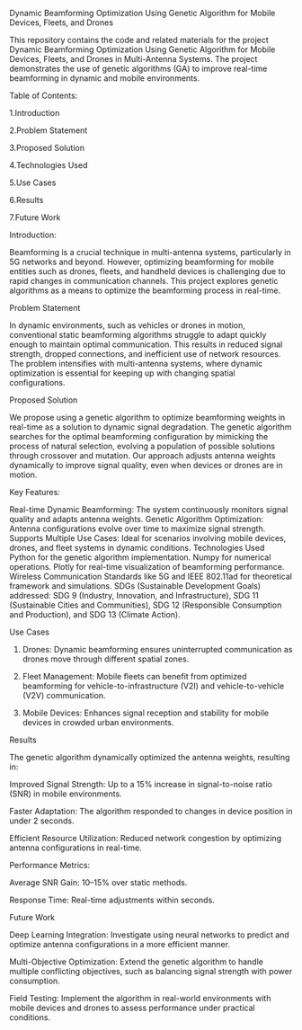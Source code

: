Dynamic Beamforming Optimization Using Genetic Algorithm for Mobile Devices, Fleets, and Drones

This repository contains the code and related materials for the project Dynamic Beamforming Optimization Using Genetic Algorithm for Mobile Devices, Fleets, and Drones in Multi-Antenna Systems. The project demonstrates the use of genetic algorithms (GA) to improve real-time beamforming in dynamic and mobile environments.

Table of Contents:

1.Introduction

2.Problem Statement

3.Proposed Solution

4.Technologies Used

5.Use Cases

6.Results

7.Future Work


Introduction:

Beamforming is a crucial technique in multi-antenna systems, particularly in 5G networks and beyond. However, optimizing beamforming for mobile entities such as drones, fleets, and handheld devices is challenging due to rapid changes in communication channels. This project explores genetic algorithms as a means to optimize the beamforming process in real-time.

Problem Statement

In dynamic environments, such as vehicles or drones in motion, conventional static beamforming algorithms struggle to adapt quickly enough to maintain optimal communication. This results in reduced signal strength, dropped connections, and inefficient use of network resources. The problem intensifies with multi-antenna systems, where dynamic optimization is essential for keeping up with changing spatial configurations.

Proposed Solution

We propose using a genetic algorithm to optimize beamforming weights in real-time as a solution to dynamic signal degradation. The genetic algorithm searches for the optimal beamforming configuration by mimicking the process of natural selection, evolving a population of possible solutions through crossover and mutation. Our approach adjusts antenna weights dynamically to improve signal quality, even when devices or drones are in motion.

Key Features:

Real-time Dynamic Beamforming: The system continuously monitors signal quality and adapts antenna weights.
Genetic Algorithm Optimization: Antenna configurations evolve over time to maximize signal strength.
Supports Multiple Use Cases: Ideal for scenarios involving mobile devices, drones, and fleet systems in dynamic conditions.
Technologies Used
Python for the genetic algorithm implementation.
Numpy for numerical operations.
Plotly for real-time visualization of beamforming performance.
Wireless Communication Standards like 5G and IEEE 802.11ad for theoretical framework and simulations.
SDGs (Sustainable Development Goals) addressed: SDG 9 (Industry, Innovation, and Infrastructure), SDG 11 (Sustainable Cities and Communities), SDG 12 (Responsible Consumption and Production), and SDG 13 (Climate Action).

Use Cases
1. Drones:
Dynamic beamforming ensures uninterrupted communication as drones move through different spatial zones.

2. Fleet Management:
Mobile fleets can benefit from optimized beamforming for vehicle-to-infrastructure (V2I) and vehicle-to-vehicle (V2V) communication.

3. Mobile Devices:
Enhances signal reception and stability for mobile devices in crowded urban environments.

Results

The genetic algorithm dynamically optimized the antenna weights, resulting in:

Improved Signal Strength: Up to a 15% increase in signal-to-noise ratio (SNR) in mobile environments.

Faster Adaptation: The algorithm responded to changes in device position in under 2 seconds.

Efficient Resource Utilization: Reduced network congestion by optimizing antenna configurations in real-time.

Performance Metrics:

Average SNR Gain: 10–15% over static methods.

Response Time: Real-time adjustments within seconds.

Future Work

Deep Learning Integration: Investigate using neural networks to predict and optimize antenna configurations in a more efficient manner.

Multi-Objective Optimization: Extend the genetic algorithm to handle multiple conflicting objectives, such as balancing signal strength with power consumption.

Field Testing: Implement the algorithm in real-world environments with mobile devices and drones to assess performance under practical conditions.
